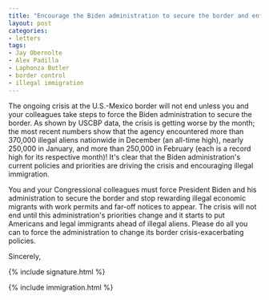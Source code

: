 ```yaml
---
title: "Encourage the Biden administration to secure the border and enforce the law to end the border crisis"
layout: post
categories:
- letters
tags:
- Jay Obernolte
- Alex Padilla
- Laphonza Butler
- border control
- illegal immigration
---
```


The ongoing crisis at the U.S.-Mexico border will not end unless you and your colleagues take steps to force the Biden administration to secure the border. As shown by USCBP data, the crisis is getting worse by the month; the most recent numbers show that the agency encountered more than 370,000 illegal aliens nationwide in December (an all-time high), nearly 250,000 in January, and more than 250,000 in February (each is a record high for its respective month)! It's clear that the Biden administration's current policies and priorities are driving the crisis and encouraging illegal immigration.

You and your Congressional colleagues must force President Biden and his administration to secure the border and stop rewarding illegal economic migrants with work permits and far-off notices to appear. The crisis will not end until this administration's priorities change and it starts to put Americans and legal immigrants ahead of illegal aliens. Please do all you can to force the administration to change its border crisis-exacerbating policies.

Sincerely,

{% include signature.html %}

{% include immigration.html %}
